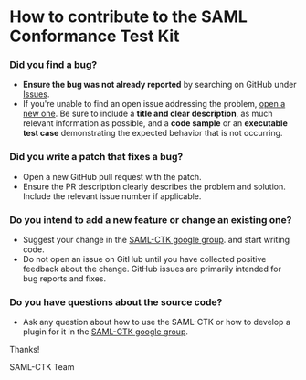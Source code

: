 # How to contribute to the SAML Conformance Test Kit
### Did you find a bug?
* **Ensure the bug was not already reported** by searching on GitHub under [Issues](https://github.com/codice/saml-conformance/issues).
* If you're unable to find an open issue addressing the problem, [open a new one](https://github.com/codice/saml-conformance/issues/new).
Be sure to include a **title and clear description**, as much relevant information as possible, and a **code sample** or an
**executable test case** demonstrating the expected behavior that is not occurring.

### Did you write a patch that fixes a bug?
* Open a new GitHub pull request with the patch.
* Ensure the PR description clearly describes the problem and solution. Include the relevant issue number if applicable.

### Do you intend to add a new feature or change an existing one?
* Suggest your change in the [SAML-CTK google group](https://groups.google.com/forum/#!forum/saml-ctk).
and start writing code.
* Do not open an issue on GitHub until you have collected positive
feedback about the change. GitHub issues are primarily intended for bug
reports and fixes.

### Do you have questions about the source code?
* Ask any question about how to use the SAML-CTK or how to develop a plugin for it in the [SAML-CTK google group](https://groups.google.com/forum/#!forum/saml-ctk).

Thanks!

SAML-CTK Team